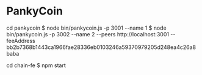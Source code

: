 # PankyCoin
cd pankycoin
$ node bin/pankycoin.js -p 3001 --name 1
$ node bin/pankycoin.js -p 3002 --name 2 --peers http://localhost:3001 --feeAddress bb2b7368b1443ca1966fae28336eb0103246a59370979205d248ea4c26a8baba

cd chain-fe
$ npm start
